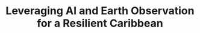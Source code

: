 ---
layout: page
title: Leveraging AI and Earth Observation for a Resilient Caribbean
description: Learn about how we harness AI and Earth observation (EO) to rapidly generate baseline geospatial data for resilient infrastructure efforts. 
img: assets/img/project_preview/project-09.png
redirect: https://www.gfdrr.org/en/feature-story/leveraging-ai-and-earth-observation-resilient-caribbean
importance: 2
category: machine-learning
---